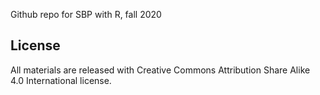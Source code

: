 Github repo for SBP with R, fall 2020

## License 
All materials are released with Creative Commons Attribution Share Alike 4.0 International license.
